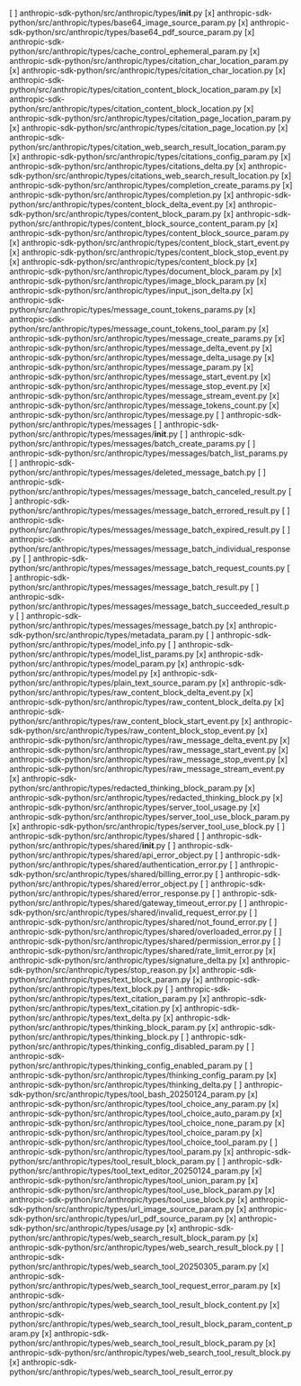 [ ] anthropic-sdk-python/src/anthropic/types/__init__.py
[x] anthropic-sdk-python/src/anthropic/types/base64_image_source_param.py
[x] anthropic-sdk-python/src/anthropic/types/base64_pdf_source_param.py
[x] anthropic-sdk-python/src/anthropic/types/cache_control_ephemeral_param.py
[x] anthropic-sdk-python/src/anthropic/types/citation_char_location_param.py
[x] anthropic-sdk-python/src/anthropic/types/citation_char_location.py
[x] anthropic-sdk-python/src/anthropic/types/citation_content_block_location_param.py
[x] anthropic-sdk-python/src/anthropic/types/citation_content_block_location.py
[x] anthropic-sdk-python/src/anthropic/types/citation_page_location_param.py
[x] anthropic-sdk-python/src/anthropic/types/citation_page_location.py
[x] anthropic-sdk-python/src/anthropic/types/citation_web_search_result_location_param.py
[x] anthropic-sdk-python/src/anthropic/types/citations_config_param.py
[x] anthropic-sdk-python/src/anthropic/types/citations_delta.py
[x] anthropic-sdk-python/src/anthropic/types/citations_web_search_result_location.py
[x] anthropic-sdk-python/src/anthropic/types/completion_create_params.py
[x] anthropic-sdk-python/src/anthropic/types/completion.py
[x] anthropic-sdk-python/src/anthropic/types/content_block_delta_event.py
[x] anthropic-sdk-python/src/anthropic/types/content_block_param.py
[x] anthropic-sdk-python/src/anthropic/types/content_block_source_content_param.py
[x] anthropic-sdk-python/src/anthropic/types/content_block_source_param.py
[x] anthropic-sdk-python/src/anthropic/types/content_block_start_event.py
[x] anthropic-sdk-python/src/anthropic/types/content_block_stop_event.py
[x] anthropic-sdk-python/src/anthropic/types/content_block.py
[x] anthropic-sdk-python/src/anthropic/types/document_block_param.py
[x] anthropic-sdk-python/src/anthropic/types/image_block_param.py
[x] anthropic-sdk-python/src/anthropic/types/input_json_delta.py
[x] anthropic-sdk-python/src/anthropic/types/message_count_tokens_params.py
[x] anthropic-sdk-python/src/anthropic/types/message_count_tokens_tool_param.py
[x] anthropic-sdk-python/src/anthropic/types/message_create_params.py
[x] anthropic-sdk-python/src/anthropic/types/message_delta_event.py
[x] anthropic-sdk-python/src/anthropic/types/message_delta_usage.py
[x] anthropic-sdk-python/src/anthropic/types/message_param.py
[x] anthropic-sdk-python/src/anthropic/types/message_start_event.py
[x] anthropic-sdk-python/src/anthropic/types/message_stop_event.py
[x] anthropic-sdk-python/src/anthropic/types/message_stream_event.py
[x] anthropic-sdk-python/src/anthropic/types/message_tokens_count.py
[x] anthropic-sdk-python/src/anthropic/types/message.py
[ ] anthropic-sdk-python/src/anthropic/types/messages
[ ] anthropic-sdk-python/src/anthropic/types/messages/__init__.py
[ ] anthropic-sdk-python/src/anthropic/types/messages/batch_create_params.py
[ ] anthropic-sdk-python/src/anthropic/types/messages/batch_list_params.py
[ ] anthropic-sdk-python/src/anthropic/types/messages/deleted_message_batch.py
[ ] anthropic-sdk-python/src/anthropic/types/messages/message_batch_canceled_result.py
[ ] anthropic-sdk-python/src/anthropic/types/messages/message_batch_errored_result.py
[ ] anthropic-sdk-python/src/anthropic/types/messages/message_batch_expired_result.py
[ ] anthropic-sdk-python/src/anthropic/types/messages/message_batch_individual_response.py
[ ] anthropic-sdk-python/src/anthropic/types/messages/message_batch_request_counts.py
[ ] anthropic-sdk-python/src/anthropic/types/messages/message_batch_result.py
[ ] anthropic-sdk-python/src/anthropic/types/messages/message_batch_succeeded_result.py
[ ] anthropic-sdk-python/src/anthropic/types/messages/message_batch.py
[x] anthropic-sdk-python/src/anthropic/types/metadata_param.py
[ ] anthropic-sdk-python/src/anthropic/types/model_info.py
[ ] anthropic-sdk-python/src/anthropic/types/model_list_params.py
[x] anthropic-sdk-python/src/anthropic/types/model_param.py
[x] anthropic-sdk-python/src/anthropic/types/model.py
[x] anthropic-sdk-python/src/anthropic/types/plain_text_source_param.py
[x] anthropic-sdk-python/src/anthropic/types/raw_content_block_delta_event.py
[x] anthropic-sdk-python/src/anthropic/types/raw_content_block_delta.py
[x] anthropic-sdk-python/src/anthropic/types/raw_content_block_start_event.py
[x] anthropic-sdk-python/src/anthropic/types/raw_content_block_stop_event.py
[x] anthropic-sdk-python/src/anthropic/types/raw_message_delta_event.py
[x] anthropic-sdk-python/src/anthropic/types/raw_message_start_event.py
[x] anthropic-sdk-python/src/anthropic/types/raw_message_stop_event.py
[x] anthropic-sdk-python/src/anthropic/types/raw_message_stream_event.py
[x] anthropic-sdk-python/src/anthropic/types/redacted_thinking_block_param.py
[x] anthropic-sdk-python/src/anthropic/types/redacted_thinking_block.py
[x] anthropic-sdk-python/src/anthropic/types/server_tool_usage.py
[x] anthropic-sdk-python/src/anthropic/types/server_tool_use_block_param.py
[x] anthropic-sdk-python/src/anthropic/types/server_tool_use_block.py
[ ] anthropic-sdk-python/src/anthropic/types/shared
[ ] anthropic-sdk-python/src/anthropic/types/shared/__init__.py
[ ] anthropic-sdk-python/src/anthropic/types/shared/api_error_object.py
[ ] anthropic-sdk-python/src/anthropic/types/shared/authentication_error.py
[ ] anthropic-sdk-python/src/anthropic/types/shared/billing_error.py
[ ] anthropic-sdk-python/src/anthropic/types/shared/error_object.py
[ ] anthropic-sdk-python/src/anthropic/types/shared/error_response.py
[ ] anthropic-sdk-python/src/anthropic/types/shared/gateway_timeout_error.py
[ ] anthropic-sdk-python/src/anthropic/types/shared/invalid_request_error.py
[ ] anthropic-sdk-python/src/anthropic/types/shared/not_found_error.py
[ ] anthropic-sdk-python/src/anthropic/types/shared/overloaded_error.py
[ ] anthropic-sdk-python/src/anthropic/types/shared/permission_error.py
[ ] anthropic-sdk-python/src/anthropic/types/shared/rate_limit_error.py
[x] anthropic-sdk-python/src/anthropic/types/signature_delta.py
[x] anthropic-sdk-python/src/anthropic/types/stop_reason.py
[x] anthropic-sdk-python/src/anthropic/types/text_block_param.py
[x] anthropic-sdk-python/src/anthropic/types/text_block.py
[ ] anthropic-sdk-python/src/anthropic/types/text_citation_param.py
[x] anthropic-sdk-python/src/anthropic/types/text_citation.py
[x] anthropic-sdk-python/src/anthropic/types/text_delta.py
[x] anthropic-sdk-python/src/anthropic/types/thinking_block_param.py
[x] anthropic-sdk-python/src/anthropic/types/thinking_block.py
[ ] anthropic-sdk-python/src/anthropic/types/thinking_config_disabled_param.py
[ ] anthropic-sdk-python/src/anthropic/types/thinking_config_enabled_param.py
[ ] anthropic-sdk-python/src/anthropic/types/thinking_config_param.py
[x] anthropic-sdk-python/src/anthropic/types/thinking_delta.py
[ ] anthropic-sdk-python/src/anthropic/types/tool_bash_20250124_param.py
[x] anthropic-sdk-python/src/anthropic/types/tool_choice_any_param.py
[x] anthropic-sdk-python/src/anthropic/types/tool_choice_auto_param.py
[x] anthropic-sdk-python/src/anthropic/types/tool_choice_none_param.py
[x] anthropic-sdk-python/src/anthropic/types/tool_choice_param.py
[x] anthropic-sdk-python/src/anthropic/types/tool_choice_tool_param.py
[ ] anthropic-sdk-python/src/anthropic/types/tool_param.py
[x] anthropic-sdk-python/src/anthropic/types/tool_result_block_param.py
[ ] anthropic-sdk-python/src/anthropic/types/tool_text_editor_20250124_param.py
[x] anthropic-sdk-python/src/anthropic/types/tool_union_param.py
[x] anthropic-sdk-python/src/anthropic/types/tool_use_block_param.py
[x] anthropic-sdk-python/src/anthropic/types/tool_use_block.py
[x] anthropic-sdk-python/src/anthropic/types/url_image_source_param.py
[x] anthropic-sdk-python/src/anthropic/types/url_pdf_source_param.py
[x] anthropic-sdk-python/src/anthropic/types/usage.py
[x] anthropic-sdk-python/src/anthropic/types/web_search_result_block_param.py
[x] anthropic-sdk-python/src/anthropic/types/web_search_result_block.py
[ ] anthropic-sdk-python/src/anthropic/types/web_search_tool_20250305_param.py
[x] anthropic-sdk-python/src/anthropic/types/web_search_tool_request_error_param.py
[x] anthropic-sdk-python/src/anthropic/types/web_search_tool_result_block_content.py
[x] anthropic-sdk-python/src/anthropic/types/web_search_tool_result_block_param_content_param.py
[x] anthropic-sdk-python/src/anthropic/types/web_search_tool_result_block_param.py
[x] anthropic-sdk-python/src/anthropic/types/web_search_tool_result_block.py
[x] anthropic-sdk-python/src/anthropic/types/web_search_tool_result_error.py
